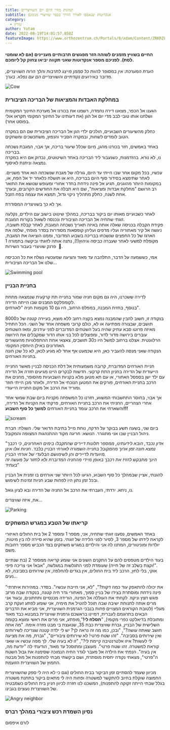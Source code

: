 ```yaml
---
title: תמונות מחיי היום יום השוויצריים
subtitle: אנקדוטות שנאספו לאורך הדרך בכפר שוויצרי מנומנם
category:
  - שוויץ
author: Yotam
date: 2022-08-19T14:01:57.858Z
featureImage: https://www.orthozentrum.ch/Portals/0/adam/Content/ZRKRZL8VgUOdlQFK69Ocnw/Image/Cham%20aerial%20view.bmp?w=1200
---
```

#### החיים בשוויץ מזמנים לשוהה הזר מפגשים תרבותיים מעניינים (אם לא שומטי לסת). לפניכם מספר אנקדוטות שאני תקווה יביאו צחוק קל ליומכם.

*הערת המערכת: אין במסופר להוות כל סממן מייצג לתרבות והלך הרוח השוויצרים, מדובר באירועים נקודתיים והשוויצריים הם עם נפלא. בערך.*

![Cow](https://media.giphy.com/media/kdicjggNCgM10dtqvO/giphy.gif "Happy cow")

### במחלקת האבדות והמציאות של הבריכה הציבורית

הגענו אל הכפר, מצאנו דירה נחמדה, רשמנו את בכורנו אל מערכת החינוך המקומית ושלחנו אותו טובי לבב מדי יום אל הגן (את דעותינו על החינוך המקומי תקראו אולי בפוסט אחר).

כחלק מהשיעורים השבועיים, הולכים ילדי הגן אל הבריכה הציבורית שם הם במקרה הטוב לומדים לשחות, ובמקרה הסביר והנפוץ, משתכשכים ומשחקים.

באחד באמשים, חזר בכורנו מהגן, מיום שכלל שיעור בריכה, אך אבוי, המגבת נשכחה בבריכה.\
נו, לא נורא. בהזדמנות, כשנעבור ליד הבריכה באחד השיטוטים, נבדוק אם היא במקרה נמצאה וניתנת לאיסוף.

עכשיו, בכל מקום אחר שבו הייתי עד היום, גורלה של מגבת שנשכחה הוא אחד משניים. לאחר שתימצא בסידור סוף היום בבריכה, היא או תושלח כלאחר יד אל הפח, או, במקומות היותר מהוגנים, תגיע אל פינה נידחת בחדר אחורי ומעופש שנושא את התואר רב הרושם "מחלקת אבדות ומציאות", שם היא תבלה את החודשים הקרובים, ובערך אחת לשנה, כחלק מתהליך ניקוי גדול, תמצא את עצמה בפח הזבל.

אך לא כך בשוויצריה המסודרת.

לאחר כשבועיים מאותו יום ביקור בבריכה, במהלך שיטוט בישוב עם הילדים, נקלעה זוגתי שתחיה אל הבריכה הציבורית ונכנסה לשאול בקורות המגבת.\
פקידת הקבלה בכניסה שאלה אותה באיזה תאריך נשכחה המגבת, לאחר קבלת תשובה, ניגשה אל קיר מאחוריה ועליו מדפים ועליהן קופסאות מסודרות בסדר מופתי, שלפה את הארגז של כל החפצים שנשכחו בבריכה בשבוע המדובר, וממנו הוציאה את המגבת, מקופלת למשעי לאחר שעברה כביסה וגיהוץ(!), נתנה אותה לזוגתי וביקשה בתמורה 1 פרנק שוויצרי בעבור השירות  🤷.\
\
אמי, כששמעה על הדבר, התלהבה עד מאוד והציעה שמעכשיו נשלח את כל הכביסה שלנו אל הבריכה הציבורית...

![Swimming pool](https://images.unsplash.com/photo-1603589138334-be34651248b0?ixlib=rb-1.2.1&ixid=MnwxMjA3fDB8MHxwaG90by1wYWdlfHx8fGVufDB8fHx8&auto=format&fit=crop&w=1505&q=80 "Photo by @katie_s (unsplash)")

### בחניית הבניין

לדירה ששכרנו, היה גם מקום חניה שמור בחנייה תת קרקעית שנמצאה מתחת לקומפלקס המבנים שבו הייתה הדירה.\
בנוסף, בחזית המבנה, במפלס הרחוב, היו גם 10 מקומות חניה "לאורחים".\
\
בנקודה זו, חשוב להבין שהמבנה נמצא בקצה רחוב ללא מוצא, בעיירה קטנה של כ8000 תושבים, שבצורה מפתיעה או לא, כולם קרובי משפחה אחד של השני. הכל התחיל מאיזה פרוטו סבא עתיק שהיה בעל השטחים המדוברים לפני עידנים, ומאז השטחים עוברים בירושה מדור לדור, ומפוצלים לכל בני אותו הדור שמקבלים את הירושה הרלוונטית. אצלנו ברחוב למשל היו כ30 תושבים, צאצאי אחת ההתפלגויות מהעשורים האחרונים באילן היוחסין המקומי.\
הנקודה שאני מנסה להעביר כאן, היא שכמעט אף אחד לא מגיע לכאן, לא כל שכן חונה בחניות האורחים. 

חניית האורחים המדוברת, קרובה משמעותית אל דלת הכניסה לבניין מאשר החנייה הייעודית של הדירה בחניון התת קרקעי. חדשות לבקרים היינו מגיעים חזרה אל הדירה עם ילד ישן בספסל האחורי, או עם תא מטען מלא בקניות השבועיות מהסופר, מחנים את הרכב בחניית האורחים, פורקים את המטען הנוכחי אל הדירה, ולאחר מכן הייתי חוזר ומוריד את הרכב אל מקום החנייה הייעודי.

אך אבוי, בחוסר התחשבותי המשווע, חזרנו כל המשפחה מקניות ביום שבת שמשי אחד אחרי הצהריים, החניתי את הרכב בחניית האורחים, פרקתי את הקניות אל הדירה, והשארתי את הרכב עומד בחניית האורחים **למשך כל סוף השבוע!!!**

![scream](https://external-content.duckduckgo.com/iu/?u=https%3A%2F%2Fmedia1.giphy.com%2Fmedia%2F8gUuuZYlIClT9Ps7P3%2Fsource.gif&f=1&nofb=1 "The horror")

ביום שני, בשעה תשע בבוקר על הדקה, נוחת מייל בתיבת הדואר שלי. השולח: חברת ניהול הבניין שבו אני מתגורר. הנושא: חריגה מקוד ההתנהגות המצופה והמקובל.

"*אדון נכבד, הובא לידעתינו, ממספר תלונות דיירים שהתקבלו בימים האחרונים, כי רכבך נמצא חונה זמן ארוך מהמקובל בחנייה השמורה לאורחי הבניין בלבד. חניות אלו אינן מיועדות לדיירים והן לשימושם הבלעדי של אורחי הבניין.*\
*הינך מתבקש להזיז את רכבך באופן מיידי מהחניה המדוברת ולא לחזור על מעשה זה בעתיד*"

להגנתי, אציין שבמהלך כל סוף השבוע, הגיעו לכל היותר שני אורחים בו זמנית אל הבניין ובכל זמן נתון היו לפחות שבע חניות זמינות לשימוש.

נו, ניחא. ירדתי, העברתי את הרכב אל החניה של הדירה ובא לציון גואל.

אח, איזה שוויצרים...

![Parking](https://images.unsplash.com/photo-1576421092266-cb93079b3e82?ixlib=rb-1.2.1&ixid=MnwxMjA3fDB8MHxwaG90by1wYWdlfHx8fGVufDB8fHx8&auto=format&fit=crop&w=1527&q=80 "Photo by Krzysztof Kotkowicz (unsplash)")

### קריאתו של הטבע במגרש המשחקים

באחד האמשים, נסענו זוגתי שתחיה, אני, מספר 1 ומספר 2 אל בית החולים האיזורי לקראת לידתו של מספר 3, לסיור לפני הלידה של זוגתי. בזמן שהיא סיירה לה בין מיטות, יולדות ומוניטורים, המתנו לה אני והילדים במגרש משחקים בצד הכביש מספר רחובות משם.

בעוד הילדים מטפסים להם על התקנים השונים אני שומע קריאה ממספר 2 (בת שנתיים וקצת בשלב זה של חייה) שעומדת לפני התגלשות במגלשה, "אבא! אני צריכה פיפי!".\
אוקי, בלי לחץ, הרכב ליד בית החולים, אין בגדים להחלפה, אין שירותים בסביבה, לא נעים...\
\
"את יכולה להתאפק עוד כמה דקות?", "לא, אני חייבת עכשיו". בסדר. במהירות איתרתי פינה נידחת ומוסתרת בצידו של בניין סמוך, מאחורי גדר חיה קטנה, בנקודה שבה מרזב פוגש חצץ וניקוז. לקחתי את העוללה אל הפינה, הורידה מכנסיים ותחתונים, ובעוד אני מרים אותה לתנוחת ישיבה שבה תוכל להטיל את מימיה, אני שומע לפתע זעקת קרב מעליי (לטובת הקוראים המצויים פחות בנבכי הגרמנית השוויצרית, אני מביא את הדברים הבאים בתרגומם לעברית, דמיינו בראשכם גרמנית שוויצרית במבטא כבד מאוד ומתובלת בדיאלקט כפרי מקומי), "**תסלח לי!**",מופתע, אני מרים את ראשי ומוצא בקומה השלישית של הבניין, גברת שוויצרית כבת 35, שנועצת בי מבט מזרה אימה. "מה אתה חושב שאתה עושה?", "ובכן, כמו מה זה נראה לך? יש לי ילדה קטנה שצריכה לשירותים ואין שירותים בסביבה". "זהו שטח פרטי! לא שירותים ציבוריים", "גברת, מה את מציעה לי לעשות? איזו אלטרנטיבה קיימת לי?", "זו לא בעיה שלי. לך מפה עכשיו או שאני קוראת למשטרה. זהו שטח פרטי". מעוצבן ומתוסכל עד מאוד, הודעתי לה "יודעת מה, אין בעיה". הנפתי את הילדה אל מעבר לגדר החיה הנמוכה שסימנה את גבול השטח ה"פרטי", מצאתי נקודה יחסית מוסתרת, ושם ביקשתי מבתי להתפנות אל מול מבטה החמוץ של השוויצרית הזועמת.

מכיוון שעמד להסתיים זמן הביקור בבית החולים (וגם כי לא היה לי ספק שהשוויצרית החמוצה שוקלת בחיוב להתקשר למשטרה ופחות היה לי מתאים ביקור בתחנת משטרה בגלל שבתי הייתה זקוקה להתפנות), המשכנו לנו חזרה לכיוון חניון בית החולים כשמבטיה של השוויצרית נעוצים בגבינו.

![Angry neighbor ](https://external-content.duckduckgo.com/iu/?u=https%3A%2F%2Fmedia2.giphy.com%2Fmedia%2FrGKJuS1niGx1e%2Fgiphy.gif&f=1&nofb=1 "Angry neighbor")



### נסיון השמדת רכש ציבורי במהלך רברס

לורם איפסום